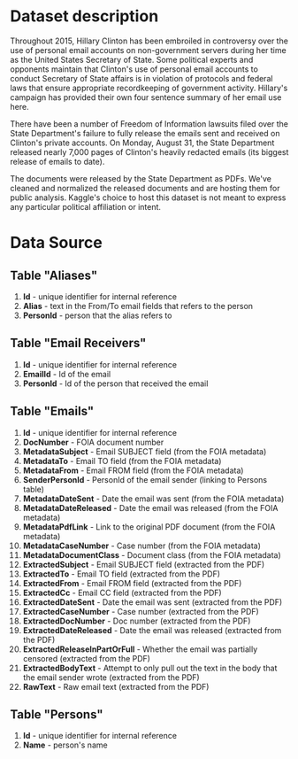 # Dataset description
Throughout 2015, Hillary Clinton has been embroiled in controversy over the use of personal email accounts on non-government servers during her time as the United States Secretary of State. Some political experts and opponents maintain that Clinton's use of personal email accounts to conduct Secretary of State affairs is in violation of protocols and federal laws that ensure appropriate recordkeeping of government activity. Hillary's campaign has provided their own four sentence summary of her email use here.

There have been a number of Freedom of Information lawsuits filed over the State Department's failure to fully release the emails sent and received on Clinton's private accounts. On Monday, August 31, the State Department released nearly 7,000 pages of Clinton's heavily redacted emails (its biggest release of emails to date).

The documents were released by the State Department as PDFs. We've cleaned and normalized the released documents and are hosting them for public analysis. Kaggle's choice to host this dataset is not meant to express any particular political affiliation or intent.

# Data Source
## Table "Aliases"
1. **Id** - unique identifier for internal reference
1. **Alias** - text in the From/To email fields that refers to the person
1. **PersonId** - person that the alias refers to

## Table "Email Receivers"
1. **Id** - unique identifier for internal reference
1. **EmailId** - Id of the email
1. **PersonId** - Id of the person that received the email

## Table "Emails"
1. **Id** - unique identifier for internal reference
1. **DocNumber** - FOIA document number
1. **MetadataSubject** - Email SUBJECT field (from the FOIA metadata)
1. **MetadataTo** - Email TO field (from the FOIA metadata)
1. **MetadataFrom** - Email FROM field (from the FOIA metadata)
1. **SenderPersonId** - PersonId of the email sender (linking to Persons table)
1. **MetadataDateSent** - Date the email was sent (from the FOIA metadata)
1. **MetadataDateReleased** - Date the email was released (from the FOIA metadata)
1. **MetadataPdfLink** - Link to the original PDF document (from the FOIA metadata)
1. **MetadataCaseNumber** - Case number (from the FOIA metadata)
1. **MetadataDocumentClass** - Document class (from the FOIA metadata)
1. **ExtractedSubject** - Email SUBJECT field (extracted from the PDF)
1. **ExtractedTo** - Email TO field (extracted from the PDF)
1. **ExtractedFrom** - Email FROM field (extracted from the PDF)
1. **ExtractedCc** - Email CC field (extracted from the PDF)
1. **ExtractedDateSent** - Date the email was sent (extracted from the PDF)
1. **ExtractedCaseNumber** - Case number (extracted from the PDF)
1. **ExtractedDocNumber** - Doc number (extracted from the PDF)
1. **ExtractedDateReleased** - Date the email was released (extracted from the PDF)
1. **ExtractedReleaseInPartOrFull** - Whether the email was partially censored (extracted from the PDF)
1. **ExtractedBodyText** - Attempt to only pull out the text in the body that the email sender wrote (extracted from the PDF)
1. **RawText** - Raw email text (extracted from the PDF)

## Table "Persons"
1. **Id** - unique identifier for internal reference
1. **Name** - person's name